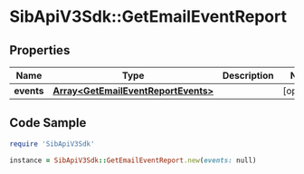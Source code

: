 # SibApiV3Sdk::GetEmailEventReport

## Properties

Name | Type | Description | Notes
------------ | ------------- | ------------- | -------------
**events** | [**Array&lt;GetEmailEventReportEvents&gt;**](GetEmailEventReportEvents.md) |  | [optional] 

## Code Sample

```ruby
require 'SibApiV3Sdk'

instance = SibApiV3Sdk::GetEmailEventReport.new(events: null)
```


